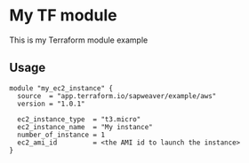 # My TF module
This is my Terraform module example

## Usage
~~~
module "my_ec2_instance" {
  source  = "app.terraform.io/sapweaver/example/aws"
  version = "1.0.1"
  
  ec2_instance_type  = "t3.micro"
  ec2_instance_name  = "My instance"
  number_of_instance = 1
  ec2_ami_id         = <the AMI id to launch the instance>
}
~~~